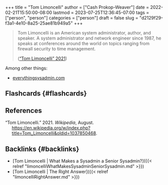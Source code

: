 +++
title = "Tom Limoncelli"
author = ["Cash Prokop-Weaver"]
date = 2022-02-21T15:50:00-08:00
lastmod = 2023-07-25T12:36:45-07:00
tags = ["person", "person"]
categories = ["person"]
draft = false
slug = "d2129f29-f3a1-4e10-8a25-25ae81b949a5"
+++

> Tom Limoncelli is an American system administrator, author, and speaker. A system administrator and network engineer since 1987, he speaks at conferences around the world on topics ranging from firewall security to time management.
>
> (<a href="#citeproc_bib_item_1">“Tom Limoncelli” 2021</a>)

Among other things:

-   [everythingsysadmin.com](http://everythingsysadmin.com)


## Flashcards {#flashcards}

## References

<style>.csl-entry{text-indent: -1.5em; margin-left: 1.5em;}</style><div class="csl-bib-body">
  <div class="csl-entry"><a id="citeproc_bib_item_1"></a>“Tom Limoncelli.” 2021. <i>Wikipedia</i>, August. <a href="https://en.wikipedia.org/w/index.php?title=Tom_Limoncelli&oldid=1037850468">https://en.wikipedia.org/w/index.php?title=Tom_Limoncelli&#38;oldid=1037850468</a>.</div>
</div>


## Backlinks {#backlinks}

-   [Tom Limoncelli | What Makes a Sysadmin a Senior Sysadmin?]({{< relref "limoncelliWhatMakesSysadminSeniorSysadmin.md" >}})
-   [Tom Limoncelli | The Right Answer]({{< relref "limoncelliRightAnswer.md" >}})

